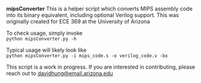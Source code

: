 __mipsConverter__
This is a helper script which converts MIPS assembly code into its binary equivalent, including optional Verilog support. This was originally created for ECE 369 at the University of Arizona  

To check usage, simply invoke  
```python mipsConverter.py -h```  

Typical usage will likely look like  
```python mipsConverter.py -i mips_code.s -o verilog_code.v -bx```  

This script is a work in progress. If you are interested in contributing, please reach out to davidhung@email.arizona.edu
